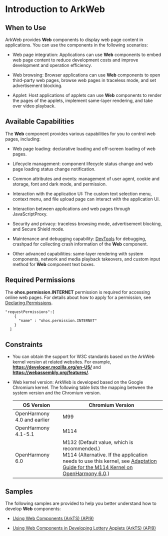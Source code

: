 # Introduction to ArkWeb
<!--Kit: ArkWeb-->
<!--Subsystem: Web-->
<!--Owner: @yp99ustc; @aohui; @zourongchun-->
<!--Designer: @LongLie; @yaomingliu; @zhufenghao-->
<!--Tester: @ghiker-->
<!--Adviser: @HelloShuo-->

## When to Use

ArkWeb provides **Web** components to display web page content in applications. You can use the components in the following scenarios:
- Web page integration: Applications can use **Web** components to embed web page content to reduce development costs and improve development and operation efficiency. 

- Web browsing: Browser applications can use **Web** components to open third-party web pages, browse web pages in traceless mode, and set advertisement blocking.

- Applet: Host applications of applets can use **Web** components to render the pages of the applets, implement same-layer rendering, and take over video playback.

## Available Capabilities

The **Web** component provides various capabilities for you to control web pages, including:

- Web page loading: declarative loading and off-screen loading of web pages.

- Lifecycle management: component lifecycle status change and web page loading status change notification.

- Common attributes and events: management of user agent, cookie and storage, font and dark mode, and permission.

- Interaction with the application UI: The custom text selection menu, context menu, and file upload page can interact with the application UI.

- Interaction between applications and web pages through JavaScriptProxy.

- Security and privacy: traceless browsing mode, advertisement blocking, and Secure Shield mode.

- Maintenance and debugging capability: [DevTools](web-debugging-with-devtools.md) for debugging, crashpad for collecting crash information of the **Web** component.

- Other advanced capabilities: same-layer rendering with system components, network and media playback takeovers, and custom input method for **Web** component text boxes<!--RP1--><!--RP1End-->.

## Required Permissions

The **ohos.permission.INTERNET** permission is required for accessing online web pages. For details about how to apply for a permission, see [Declaring Permissions](../security/AccessToken/declare-permissions.md).

  ```
  "requestPermissions":[
      {
        "name" : "ohos.permission.INTERNET"
      }
    ]
  ```

## Constraints

- You can obtain the support for W3C standards based on the ArkWeb kernel version at related websites. For example, **https://developer.mozilla.org/en-US/** and **https://webassembly.org/features/**.

- Web kernel version: ArkWeb is developed based on the Google Chromium kernel. The following table lists the mapping between the system version and the Chromium version.

  | OS Version| Chromium Version|
  |  ---|---|
  | OpenHarmony 4.0 and earlier| M99 |
  | OpenHarmony 4.1-5.1 | M114 |
  | OpenHarmony 6.0 | M132 (Default value, which is recommended.)<br>M114 (Alternative. If the application needs to use this kernel, see [Adaptation Guide for the M114 Kernel on OpenHarmony 6.0](https://gitcode.com/openharmony-tpc/chromium_src/blob/132_trunk/web/ReleaseNote/CompatibleWithLegacyWebEngine.md).)|

## Samples

The following samples are provided to help you better understand how to develop **Web** components:

- [Using Web Components (ArkTS) (API9)](https://gitcode.com/openharmony/codelabs/tree/master/ETSUI/WebCookie)

- [Using Web Components in Developing Lottery Applets (ArkTS) (API9)](https://gitcode.com/openharmony/codelabs/tree/master/ETSUI/WebComponent)
